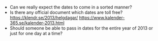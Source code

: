 ﻿- Can we really expect the dates to come in a sorted manner?
- Is there any official document which dates are toll free?
	https://klendr.se/2013/helgdagar/
	https://www.kalender-365.se/kalender-2013.html
- Should someone be able to pass in dates for the entire year of 2013 or just for one day at a time?
